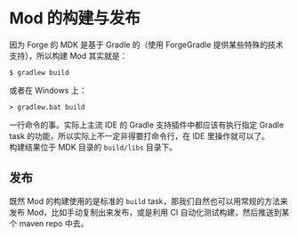 # Mod 的构建与发布

因为 Forge 的 MDK 是基于 Gradle 的（使用 ForgeGradle 提供某些特殊的技术支持），所以构建 Mod 其实就是：

```
$ gradlew build
```

或者在 Windows 上：

```
> gradlew.bat build
```

一行命令的事。实际上主流 IDE 的 Gradle 支持插件中都应该有执行指定 Gradle task 的功能，所以实际上不一定非得要打命令行，在 IDE 里操作就可以了。  
构建结果位于 MDK 目录的 `build/libs` 目录下。

## 发布

既然 Mod 的构建使用的是标准的 `build` task，那我们自然也可以用常规的方法来发布 Mod，比如手动复制出来发布，或是利用 CI 自动化测试构建，然后推送到某个 maven repo 中去。
